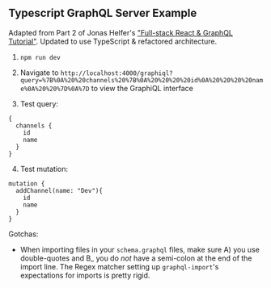 ## Typescript GraphQL Server Example

Adapted from Part 2 of Jonas Helfer's ["Full-stack React & GraphQL Tutorial"](https://dev-blog.apollodata.com/react-graphql-tutorial-part-2-server-99d0528c7928). Updated to use TypeScript  & refactored architecture.

1. `npm run dev`

2. Navigate to `http://localhost:4000/graphiql?query=%7B%0A%20%20channels%20%7B%0A%20%20%20%20id%0A%20%20%20%20name%0A%20%20%7D%0A%7D` to view the GraphiQL interface

3. Test query:

```
{
  channels {
    id
    name
  }
}
```

4. Test mutation:

```
mutation {
  addChannel(name: "Dev"){
    id
    name
  }
}
```

Gotchas:

* When importing files in your `schema.graphql` files, make sure A) you use double-quotes and B_ you do _not_ have a semi-colon at the end of the import line. The Regex matcher setting up `graphql-import`'s expectations for imports is pretty rigid.